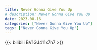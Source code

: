 ```yaml
---
title: Never Gonna Give You Up
# description: Never Gonna Give You Up
date: 2023-08-16
categories: ["Never Gonna Give You Up"]
tags: ["Never Gonna Give You Up"]
---
```


{{< bilibili BV1GJ411x7h7 >}}